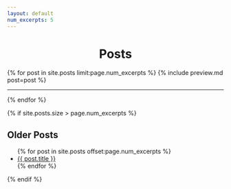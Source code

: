 ```yaml
---
layout: default
num_excerpts: 5
---
```


<h1 style="text-align:center">Posts</h1>

{% for post in site.posts limit:page.num_excerpts %}
{% include preview.md post=post %}
<hr>
{% endfor %}

{% if site.posts.size > page.num_excerpts %}

## Older Posts

<ul>
    {% for post in site.posts offset:page.num_excerpts %}
        <li><a href="{{ post.url }}">{{ post.title }}</a></li>
    {% endfor %}
</ul>

{% endif %}